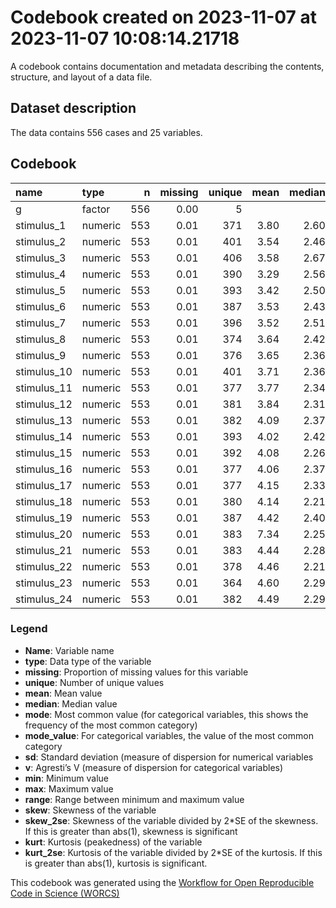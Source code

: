 Codebook created on 2023-11-07 at 2023-11-07 10:08:14.21718
================

A codebook contains documentation and metadata describing the contents,
structure, and layout of a data file.

## Dataset description

The data contains 556 cases and 25 variables.

## Codebook

| name        | type    |   n | missing | unique | mean | median |   mode | mode_value |    sd |    v |  min |     max |   range |  skew | skew_2se |   kurt | kurt_2se |
|:------------|:--------|----:|--------:|-------:|-----:|-------:|-------:|:-----------|------:|-----:|-----:|--------:|--------:|------:|---------:|-------:|---------:|
| g           | factor  | 556 |    0.00 |      5 |      |        | 184.00 | NI         |       | 0.74 |      |         |         |       |          |        |          |
| stimulus_1  | numeric | 553 |    0.01 |    371 | 3.80 |   2.60 |   2.60 |            |  4.90 |      | 0.06 |   66.07 |   66.00 |  8.03 |    38.66 |  85.35 |   205.77 |
| stimulus_2  | numeric | 553 |    0.01 |    401 | 3.54 |   2.46 |   2.46 |            |  3.44 |      | 0.00 |   30.51 |   30.51 |  3.86 |    18.58 |  20.85 |    50.26 |
| stimulus_3  | numeric | 553 |    0.01 |    406 | 3.58 |   2.67 |   2.67 |            |  3.12 |      | 0.11 |   29.02 |   28.91 |  3.14 |    15.13 |  14.53 |    35.03 |
| stimulus_4  | numeric | 553 |    0.01 |    390 | 3.29 |   2.56 |   2.56 |            |  2.44 |      | 0.20 |   21.41 |   21.21 |  2.74 |    13.18 |  11.97 |    28.86 |
| stimulus_5  | numeric | 553 |    0.01 |    393 | 3.42 |   2.50 |   2.50 |            |  2.68 |      | 0.14 |   20.70 |   20.56 |  2.38 |    11.45 |   8.20 |    19.78 |
| stimulus_6  | numeric | 553 |    0.01 |    387 | 3.53 |   2.43 |   2.43 |            |  3.17 |      | 0.03 |   28.68 |   28.65 |  3.22 |    15.50 |  15.93 |    38.40 |
| stimulus_7  | numeric | 553 |    0.01 |    396 | 3.52 |   2.51 |   2.51 |            |  2.86 |      | 0.06 |   19.06 |   19.00 |  2.18 |    10.50 |   6.07 |    14.62 |
| stimulus_8  | numeric | 553 |    0.01 |    374 | 3.64 |   2.42 |   2.42 |            |  3.63 |      | 0.31 |   47.92 |   47.61 |  4.76 |    22.92 |  42.84 |   103.28 |
| stimulus_9  | numeric | 553 |    0.01 |    376 | 3.65 |   2.36 |   2.36 |            |  3.34 |      | 0.00 |   23.63 |   23.63 |  2.47 |    11.88 |   7.73 |    18.64 |
| stimulus_10 | numeric | 553 |    0.01 |    401 | 3.71 |   2.36 |   2.36 |            |  3.44 |      | 0.02 |   25.13 |   25.12 |  2.43 |    11.68 |   7.47 |    18.01 |
| stimulus_11 | numeric | 553 |    0.01 |    377 | 3.77 |   2.34 |   2.34 |            |  3.74 |      | 0.26 |   25.96 |   25.69 |  2.46 |    11.85 |   6.83 |    16.47 |
| stimulus_12 | numeric | 553 |    0.01 |    381 | 3.84 |   2.31 |   2.31 |            |  3.80 |      | 0.01 |   24.06 |   24.04 |  2.22 |    10.68 |   4.91 |    11.84 |
| stimulus_13 | numeric | 553 |    0.01 |    382 | 4.09 |   2.37 |   2.37 |            |  7.30 |      | 0.06 |  147.95 |  147.89 | 14.19 |    68.29 | 270.25 |   651.53 |
| stimulus_14 | numeric | 553 |    0.01 |    393 | 4.02 |   2.42 |   2.42 |            |  4.32 |      | 0.00 |   34.38 |   34.38 |  2.69 |    12.94 |   8.62 |    20.78 |
| stimulus_15 | numeric | 553 |    0.01 |    392 | 4.08 |   2.26 |   2.26 |            |  4.88 |      | 0.09 |   51.61 |   51.51 |  3.50 |    16.84 |  19.32 |    46.58 |
| stimulus_16 | numeric | 553 |    0.01 |    377 | 4.06 |   2.37 |   2.37 |            |  4.67 |      | 0.11 |   28.06 |   27.95 |  2.61 |    12.58 |   6.55 |    15.79 |
| stimulus_17 | numeric | 553 |    0.01 |    377 | 4.15 |   2.33 |   2.33 |            |  5.14 |      | 0.06 |   33.90 |   33.84 |  2.81 |    13.51 |   8.04 |    19.38 |
| stimulus_18 | numeric | 553 |    0.01 |    380 | 4.14 |   2.21 |   2.21 |            |  5.12 |      | 0.03 |   30.06 |   30.03 |  2.68 |    12.88 |   6.65 |    16.04 |
| stimulus_19 | numeric | 553 |    0.01 |    387 | 4.42 |   2.40 |   2.40 |            |  5.81 |      | 0.00 |   48.44 |   48.44 |  3.03 |    14.56 |  10.59 |    25.54 |
| stimulus_20 | numeric | 553 |    0.01 |    383 | 7.34 |   2.25 |   2.25 |            | 71.14 |      | 0.06 | 1672.00 | 1671.94 | 23.17 |   111.50 | 539.03 |  1299.52 |
| stimulus_21 | numeric | 553 |    0.01 |    383 | 4.44 |   2.28 |   2.28 |            |  5.83 |      | 0.26 |   33.06 |   32.79 |  2.69 |    12.95 |   6.43 |    15.49 |
| stimulus_22 | numeric | 553 |    0.01 |    378 | 4.46 |   2.21 |   2.21 |            |  6.30 |      | 0.34 |   38.70 |   38.36 |  2.88 |    13.86 |   7.74 |    18.66 |
| stimulus_23 | numeric | 553 |    0.01 |    364 | 4.60 |   2.29 |   2.29 |            |  6.36 |      | 0.73 |   35.06 |   34.32 |  2.71 |    13.04 |   6.39 |    15.41 |
| stimulus_24 | numeric | 553 |    0.01 |    382 | 4.49 |   2.29 |   2.29 |            |  6.47 |      | 0.00 |   36.06 |   36.06 |  2.91 |    13.99 |   7.45 |    17.96 |

### Legend

- **Name**: Variable name
- **type**: Data type of the variable
- **missing**: Proportion of missing values for this variable
- **unique**: Number of unique values
- **mean**: Mean value
- **median**: Median value
- **mode**: Most common value (for categorical variables, this shows the
  frequency of the most common category)
- **mode_value**: For categorical variables, the value of the most
  common category
- **sd**: Standard deviation (measure of dispersion for numerical
  variables
- **v**: Agresti’s V (measure of dispersion for categorical variables)
- **min**: Minimum value
- **max**: Maximum value
- **range**: Range between minimum and maximum value
- **skew**: Skewness of the variable
- **skew_2se**: Skewness of the variable divided by 2\*SE of the
  skewness. If this is greater than abs(1), skewness is significant
- **kurt**: Kurtosis (peakedness) of the variable
- **kurt_2se**: Kurtosis of the variable divided by 2\*SE of the
  kurtosis. If this is greater than abs(1), kurtosis is significant.

This codebook was generated using the [Workflow for Open Reproducible
Code in Science (WORCS)](https://osf.io/zcvbs/)

